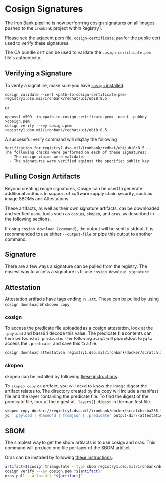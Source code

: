 # Cosign Signatures

The Iron Bank pipeline is now performing cosign signatures on all images pushed to the `ironbank` project within Registry1.

Please see the adjacent pem file, `cosign-certificate.pem` for the public cert used to verify these signatures.

The CA bundle cert can be used to validate the `cosign-certificate.pem` file's authenticity.

## Verifying a Signature

To verify a signature, make sure you have [`cosign` installed](https://github.com/sigstore/cosign#installation).

```log
cosign validate --cert <path-to-cosign-certificate.pem> registry1.dso.mil/ironbank/redhat/ubi/ubi8:8.5
```

or

```log
openssl x509 -in <path-to-cosign-certificate.pem> -noout -pubkey >cosign.pem
cosign verify --key cosign.pem registry1.dso.mil/ironbank/redhat/ubi/ubi8:8.5
```

A successful verify command will display the following

```log
Verification for registry1.dso.mil/ironbank/redhat/ubi/ubi8:8.5 --
The following checks were performed on each of these signatures:
  - The cosign claims were validated
  - The signatures were verified against the specified public key
```

## Pulling Cosign Artifacts

Beyond creating image signatures, Cosign can be used to generate additional artifacts in support of software supply chain security, such as image SBOMs and Attestations.

These artifacts, as well as their own signature artifacts, can be downloaded and verified using tools such as `cosign`, `skopeo`, and `oras`, as described in the following sections.

If using `cosign download [command]`, the output will be sent to stdout.
It is recommended to use either `--output-file` or pipe this output to another command.

## Signature

There are a few ways a signature can be pulled from the registry.
The easiest way to access a signature is to use `cosign download signature`

## Attestation

Attestation artifacts have tags ending in `.att`.
These can be pulled by using `cosign download` or `skopeo copy`

### cosign

To access the predicate file uploaded as a cosign attestation, look at the `.payload` and base64 decode this value.
The predicate file contents can then be found at `.predicate`.
The following script will pipe stdout to jq to access the `.predicate`, and save this to a file.

```bash
cosign download attestation registry1.dso.mil/ironbank/docker/scratch:ironbank | jq '.payload | @base64d | fromjson | .predicate' >vat_response.json
```

### skopeo

skopeo can be installed by following [these instructions](https://github.com/containers/skopeo/blob/main/install.md).

To `skopeo copy` an artifact, you will need to know the image digest the artifact relates to.
The directory created by the copy will include a manifest file and the layer containing the predicate file.
To find the digest of the predicate file, look at the digest at `.layers[].digest` in the manifest file.

```sh
skopeo copy docker://registry1.dso.mil/ironbank/docker/scratch:sha256-<digest>.att dir:output-dir
jq '.payload | @base64d | fromjson | .predicate' output-dir/<attestation-digest> >vat_response.json
```

## SBOM

The simplest way to get the sbom artifacts is to use cosign and oras.
This command will produce one file per layer of the SBOM artifact.

Oras can be installed by following [these instructions](https://oras.land/cli/).

```bash
artifact=$(cosign triangulate --type sbom registry1.dso.mil/ironbank/docker/scratch:ironbank)
cosign verify --key cosign.pem "${artifact}"
oras pull --allow-all "${artifact}"
```
